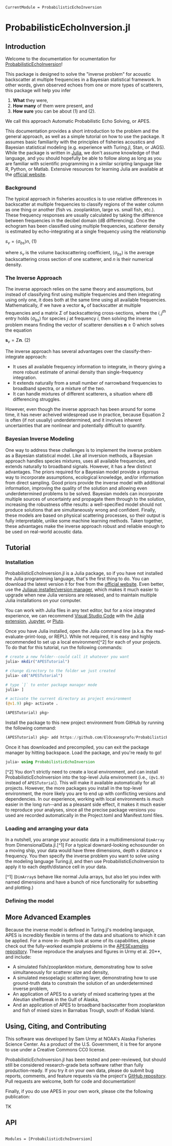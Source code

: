 ```@meta
CurrentModule = ProbabilisticEchoInversion
```

# ProbabilisticEchoInversion.jl
## Introduction

Welcome to the documentation for ocumentation for 
[ProbabilisticEchoInversion](https://github.com/user/ProbabilisticEchoInversion.jl)!

This package is designed to solve the "inverse problem" for acoustic backscatter at
multiple frequencies in a Bayesian statistical framework. In other words, given observed 
echoes from one or more types of scatterers, this package will help you infer

1) **What** they were,
2) **How many** of them were present, and
3) **How sure** you can be about (1) and (2). 

We call this approach Automatic Probabilistic Echo Solving, or APES.

This documentation provides a short introduction to the problem and the general
approach, as well as a simple tutorial on how to use the package. It assumes
basic familiarity with the principles of fisheries acoustics and Bayesian
statistical modeling (e.g. experience with Turing.jl, Stan, or JAGS). While the package
is written in [Julia](https://julialang.org/), we don't assume knowledge of that language, and you should
hopefully be able to follow along as long as you are familiar with scientific programming
in a similar scripting language like R, Python, or Matlab. Extensive resources for learning
Julia are available at the [official website](https://julialang.org/learning/).

### Background
The typical approach in fisheries acoustics is to use relative differences in backscatter
at multiple frequencies to classify regions of the water column as one thing or another
(fish vs. zooplankton, large vs. small fish, etc.). These frequency responses are usually
calculated by taking the difference between frequencies in the decibel domain (dB 
differencing). Once the echogram has been classified using multiple frequencies,
scatterer density is estimated by echo-integrating at a single frequency using the 
relationship 

$s_v = \langle \sigma_{bs} \rangle n,$ (1)

where $s_v$ is the volume backscattering coefficient, $\langle \sigma_{bs} \rangle$ is the
average backscattering cross section of one scatterer, and $n$ is their numerical density.

### The Inverse Approach
The inverse approach relies on the same theory and assumptions, but instead of classifying 
first using multiple frequencies and then integrating using only one, it does both at 
the 
same time using all available frequencies. Mathematically, if we have a vector $\mathbf{s}_v$
of backscatter at multiple frequencies and a matrix $\Sigma$ of backscattering cross-sections,
where the $i,j^{th}$ entry holds $\langle \sigma_{bs} \rangle$ for species $j$ at frequency
$i$, then solving the inverse problem means finding the vector of scatterer densities
$\mathbf{n} \ge 0$ which solves the equation 

$\mathbf{s}_v = \Sigma \mathbf{n}.$ (2)

The inverse approach has several advantages over the classify-then-integrate approach:
* It uses all available frequency information to integrate, in theory giving a more robust estimate of animal density than single-frequency integration.
* It extends naturally from a small number of narrowband frequencies to broadband spectra, or a mixture of the two.
* It can handle mixtures of different scatterers, a situation where dB differencing struggles.

However, even though the inverse approach has been around for some time, it has never
acheived widespread use in practice, because Equation 2 is often (if not usually)
underdetermined, and it involves inherent uncertainties that are nonlinear and 
potentially difficult to quantify.

### Bayesian Inverse Modeling

One way to address these challenges is to implement the inverse problem as a Bayesian
statistical model. Like all inversion methods, a Bayesian approach handles species mixtures, uses all 
available frequencies, and extends naturally to broadband signals. However, it has 
a few distinct advantages. The priors required for a Bayesian model provide a rigorous
way to incorporate assumptions, ecological knowledge, and/or information from direct 
sampling. Good priors provide the inverse model with additional information, improving
the quality of the solution and allowing even underdetermined  problems to be solved.
Bayesian models can incorporate multiple sources of uncertainty and propagate them
through to the solution, increasing the robustness ofthe results: a well-specified 
model should not produce solutions that are simultaneously wrong and confident.
Finally, these models are based on physical scattering processes, so their output is
fully interpretable, unlike some machine learning methods. Taken together, these 
advantages make the inverse approach robust and reliable enough to be used on real-world
acoustic data.

## Tutorial

### Installation

ProbabilisticEchoInversion.jl is a Julia package, so if you have not installed the Julia 
programming language, that's the first thing to do. You can download the latest version
it for free from the [official website](https://julialang.org/downloads/). Even better,
use the [Juliaup installer/version manager](https://github.com/JuliaLang/juliaup), which 
makes it much easier to upgrade when new Julia versions are released, and to maintain 
multiple Julia installations on your computer.

You can work with Julia files in any text editor, but for a nice integrated experience,
we can recommend [Visual Studio Code](https://code.visualstudio.com/) with the 
[Julia extension](https://www.julia-vscode.org/), [Jupyter](https://jupyter.org/), or 
[Pluto](https://plutojl.org/).

Once you have Julia installed, open the Julia command line (a.k.a. the read-evaluate-print-loop,
or REPL). While not required, it is easy and highly recommended to set up a local environment[^2] 
for each of your projects. To do that for this tutorial, run the following commands:

```julia
# create a new folder--could call it whatever you want
julia> mkdir("APESTutorial")

# change directory to the folder we just created
julia> cd("APESTutorial")

# type `]` to enter package manager mode
julia> ]

# activate the current directory as project environment
(@v1.9) pkg> activate .

(APESTutorial) pkg>
```

Install the package to this new project environment from GitHub by running the following
command:

```julia
(APESTutorial) pkg> add https://github.com/ElOceanografo/ProbabilisticEchoInversion.jl.git
```

Once it has downloaded and precompiled, you can exit the package manager by hitting backspace.
Load the package, and you're ready to go!

```julia
julia> using ProbabilisticEchoInversion
```
[^2] You don't strictly need to create a local environment, and can install 
ProbabilisticEchoInversion into the top-level Julia environment (i.e., `(@v1.9)` instead 
of `APESTutorial`). This will make it available automatically for all projects. However,
the more packages you install in the top-level environment, the more likely you are to end
up with conflicting versions and dependencies. In our experience, working with local
environments is *much* easier in the long run--and as a pleasant side effect, it makes it 
much easier to reproduce your analyses, since all the precise package versions you used
are recorded automatically in the Project.toml and Manifest.toml files.

### Loading and arranging your data

In a nutshell, you arrange your acoustic data in a multidimensional `DimArray` from 
DimensionalData.jl.[^1] For a typical downard-looking echosounder on a moving ship, your 
data would have three dimensions, depth x distance x frequency. You then specify the inverse 
problem you want to solve using the modeling language Turing.jl, and then use 
ProbabilisticEchoInversion to apply it to each depth/distance cell in your data.


[^1] (`DimArray`s behave like normal Julia arrays, but also 
let you index with named dimensions and have a bunch of nice functionality for subsetting
and plotting.) 

### Defining the model

### 

## More Advanced Examples

Because the inverse model is defined in Turing.jl's modeling language, APES is incredibly
flexible in terms of the data and situations to which it can be applied. For a more in-
depth look at some of its capabilities, please check out the fully-worked example 
problems in the [APESExamples repository](https://github.com/ElOceanografo/APESExamples).
These reproduce the analyses and figures in Urmy et al. 20**, and include:
* A simulated fish/zooplankton mixture, demonstrating how to solve simultaneously for scatterer size and density,
* A simulated mesopelagic scattering layer, demonstrating how to use ground-truth data to constrain the solution of an underdetermined inverse problem,
* An application of APES to a variety of mixed scattering types at the Aleutian shelfbreak
in the Gulf of Alaska, 
* And an application of APES to broadband backscatter from zooplankton and fish of mixed 
sizes in Barnabas Trough, south of Kodiak Island.


## Using, Citing, and Contributing
This software was developed by Sam Urmy at NOAA's Alaska Fisheries Science Center. As a 
product of the U.S. Government, it is free for anyone to use under a Creative Commons CC0
license. 

ProbabilisticEchoInversion.jl has been tested and peer-reviewed, but should still be
considered research-grade beta software rather than fully production-ready. If you try 
it on your own data, please do submit bug reports, comments, and feature requests via the
project's [GitHub repository](https://github.com/ElOceanografo/ProbabilisticEchoInversion.jl).
Pull requests are welcome, both for code and documentation!

Finally, if you do use APES in your own work, please cite the following publication:

TK

## API

```@index
```

```@autodocs
Modules = [ProbabilisticEchoInversion]
```
